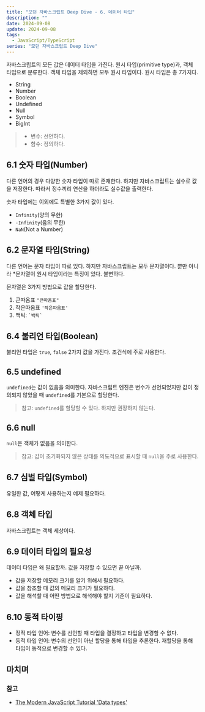 ```yaml
---
title: "모던 자바스크립트 Deep Dive - 6. 데이터 타입"
description: ""
date: 2024-09-08
update: 2024-09-08
tags:
  - JavaScript/TypeScript
series: "모던 자바스크립트 Deep Dive"
---
```


자바스크립트의 모든 값은 데이터 타입을 가진다. 원시 타입(primitive type)과, 객체 타입으로 분류한다. 객체 타입을 제외하면 모두 원시 타입이다.
원시 타입은 총 7가지다.

- String
- Number
- Boolean
- Undefined
- Null
- Symbol
- BigInt

> - 변수: 선언하다.
> - 함수: 정의하다.

## 6.1 숫자 타입(Number)

다른 언어의 경우 다양한 숫자 타입이 따로 존재한다. 하지만 자바스크립트는 실수로 값을 저장한다.
따라서 정수끼리 연산을 하더라도 실수값을 출력한다.

숫자 타입에는 이외에도 특별한 3가지 값이 있다.

- `Infinity`(양의 무한)
- `-Infinity`(음의 무한)
- `NaN`(Not a Number)

## 6.2 문자열 타입(String)

다른 언어는 문자 타입이 따로 있다. 하지만 자바스크립트는 모두 문자열이다. 뿐만 아니라 *문자열이 원시 타입이라는 특징이 있다. 불변하다.

문자열은 3가지 방법으로 값을 할당한다.

1. 큰따옴표 `"큰따옴표"`
2. 작은따옴표 `'작은따옴표'`
3. 백틱: <code>&#96;백틱&#96;</code>

## 6.4 불리언 타입(Boolean)

불리언 타입은 `true`, `false` 2가지 값을 가진다. 조건식에 주로 사용한다.

## 6.5 undefined

`undefined`는 값이 없음을 의미한다. 자바스크립트 엔진은 변수가 선언되었지만
값이 정의되지 않았을 때 `undefined`를 기본으로 할당한다.

> 참고: `undefined`를 할당할 수 있다. 하지만 권장하지 않는다.

## 6.6 null

`null`은 객체가 없음을 의미한다.

> 참고: 값이 초기화되지 않은 상태를 의도적으로 표시할 때 `null`을 주로 사용한다.

## 6.7 심벌 타입(Symbol)

유일한 값, 어떻게 사용하는지 예제 필요하다.

## 6.8 객체 타입

자바스크립트는 객체 세상이다.

## 6.9 데이터 타입의 필요성

데이터 타입은 왜 필요할까. 값을 저장할 수 있으면 끝 아닐까.

- 값을 저장할 메모리 크기를 알기 위해서 필요하다.
- 값을 참조할 때 값의 메모리 크기가 필요하다.
- 값을 해석할 때 어떤 방법으로 해석해야 할지 기준이 필요하다.

## 6.10 동적 타이핑

- 정적 타입 언어: 변수를 선언할 때 타입을 결정하고 타입을 변경할 수 없다.
- 동적 타입 언어: 변수의 선언이 아닌 할당을 통해 타입을 추론한다. 재할당을 통해 타입이 동적으로 변경할 수 있다.

## 마치며

### 참고

- [The Modern JavaScript Tutorial 'Data types'](https://javascript.info/types)
